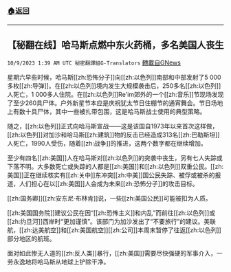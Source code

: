 ###  [:house:返回](README.md)
---


## 【秘翻在线】哈马斯点燃中东火药桶，多名美国人丧生
`10/9/2023 1:39 AM UTC 秘密翻譯組G-Translators` [轉載自GNews](https://gnews.org/articles/1805643)

         

星期六早些时候，哈马斯[[zh:恐怖分子]]向[[zh:以色列]]南部和中部发射了5 000多枚[[zh:导弹]]。在[[zh:以色列]]境内发生大规模袭击后，250多名[[zh:以色列]]人死亡，1 000多人住院。在[[zh:以色列]]Re'im郊外的一个[[zh:音乐]]节现场发现了至少260具尸体。户外新星节本应是庆祝犹太节日住棚节的通宵舞会。节日场地上有数十具尸体，其中一些被扎带包围，这是哈马斯战士使用的典型策略。

随之，[[zh:以色列]]正式向哈马斯宣战——这是该国自1973年以来首次这样做，[[zh:以色列]]对加沙和哈马斯[[zh:建筑]]物的反击已经造成313名[[zh:巴勒斯坦]]人死亡，1990人受伤，随着[[zh:战争]]的推进，这两个数字都在继续增加。 

至少有四名[[zh:美国]]人在哈马斯对[[zh:以色列]]的突袭中丧生，另有七人失踪或下落不明。大多数死亡或失踪的人都是[[zh:美国]]和[[zh:以色列]]双重公民。[[zh:美国]]正在继续核实有[[zh:关中]]东冲突[[zh:中美]]国公民失踪、被俘或被杀的报道，人们担心在以[[zh:美国]]人会成为未来[[zh:恐怖分子]]的攻击目标。

[[zh:国务卿]][[zh:安东尼·布林肯]]说，一些[[zh:美国公民]]可能被扣为人质。

[[zh:美国国务院]]建议公民在因“[[zh:恐怖主义]]和内乱”而前往[[zh:以色列]]或[[zh:约旦河]]西岸时“更加谨慎”。该部门为加沙发出了“不要旅行”的建议。美联航，[[zh:达美航空]]和[[zh:美国航空]][[zh:公司]]本周末暂停了往返[[zh:以色列]]部分地区的航班。

面对如此惨无人道的[[zh:反人类]]暴行，[[zh:美国]]需要尽快强硬的军事介入，一劳永逸地将哈马斯从地球上铲除干净。

